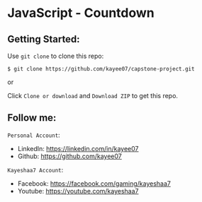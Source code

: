 # JavaScript - Countdown

## Getting Started:

Use `git clone` to clone this repo:
```console
$ git clone https://github.com/kayee07/capstone-project.git
```
or

Click `Clone or download` and `Download ZIP` to get this repo.

## Follow me:
`Personal Account`: 
- LinkedIn: https://linkedin.com/in/kayee07
- Github: https://github.com/kayee07

`Kayeshaa7 Account`:
- Facebook: https://facebook.com/gaming/kayeshaa7
- Youtube: https://youtube.com/kayeshaa7 
